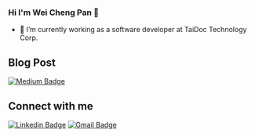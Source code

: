 ### Hi I'm Wei Cheng Pan 👋  

<!--
**blueline0505/blueline0505** is a ✨ _special_ ✨ repository because its `README.md` (this file) appears on your GitHub profile.

Here are some ideas to get you started:

- 🔭 I’m currently working on ...
- 🌱 I’m currently learning ...
- 👯 I’m looking to collaborate on ...
- 🤔 I’m looking for help with ...
- 💬 Ask me about ...
- 📫 How to reach me: ...
- 😄 Pronouns: ...
- ⚡ Fun fact: ...
-->
- 🔭 I’m currently working as a software developer at TaiDoc Technology Corp.

## Blog Post  
[![Medium Badge](https://img.shields.io/badge/-@blueline0505-000000?style=flat&labelColor=000000&logo=Medium&link=https://medium.com/@blueline0505)](https://medium.com/@blueline0505)

## Connect with me    
[![Linkedin Badge](https://img.shields.io/badge/-WeiChengPan-blue?style=flat&logo=Linkedin&logoColor=white&link=https://www.linkedin.com/in/david-pan-4a1b86231/)](https://www.linkedin.com/in/david-pan-4a1b86231/)
[![Gmail Badge](https://img.shields.io/badge/-blueline0505-c14438?style=flat&logo=Gmail&logoColor=white&link=mailto:blueline0505@gmail.com)](mailto:bline0505@gmail.com)

